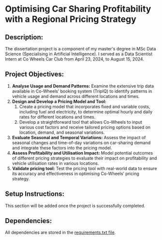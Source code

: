 # Optimising Car Sharing Profitability with a Regional Pricing Strategy

## Description:

The dissertation project is a component of my master's degree in MSc Data Science (Specialising in Artificial Intelligence). I served as a Data Scientist Intern at Co Wheels Car Club from April 23, 2024, to August 15, 2024.

## Project Objectives:

1. **Analyse Usage and Demand Patterns:** Examine the extensive trip data available in Co-Wheels’ booking system (TripIQ) to identify patterns in vehicle usage and demand across different locations and times.
2. **Design and Develop a Pricing Model and Tool:**
   1. Create a pricing model that incorporates fixed and variable costs, including fuel and electricity, to determine optimal hourly and daily rates for different locations and times.
   2. Develop a straightforward tool that allows Co-Wheels to input various cost factors and receive tailored pricing options based on location, demand, and seasonal variations.
3. **Evaluate Seasonal and Temporal Variations:** Assess the impact of seasonal changes and time-of-day variations on car-sharing demand and integrate these factors into the pricing model.
4. **Assess Profitability and Utilisation Impact:** Model potential outcomes of different pricing strategies to evaluate their impact on profitability and vehicle utilisation rates in various locations.
5. **Validate pricing tool:** Test the pricing tool with real-world data to ensure its accuracy and effectiveness in optimising Co-Wheels’ pricing strategy.

## Setup Instructions:

This section will be added once the project is successfully completed.

## Dependencies:

All dependencies are stored in the [requirements.txt file](requirements.txt).
